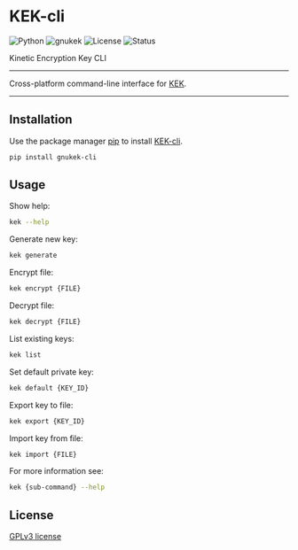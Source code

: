 # KEK-cli
![Python](https://img.shields.io/badge/Python->=3.7-orange)
![gnukek](https://img.shields.io/badge/gnukek-==1.0.0-yellow)
![License](https://img.shields.io/pypi/l/gnukek-cli)
![Status](https://img.shields.io/pypi/status/gnukek-cli)

Kinetic Encryption Key CLI

----------

Cross-platform command-line interface for [KEK](https://pypi.org/project/gnukek/).

----------

## Installation

Use the package manager [pip](https://pip.pypa.io/en/stable/) to install [KEK-cli](https://pypi.org/project/gnukek-cli/).

```bash
pip install gnukek-cli
```

## Usage

Show help:

```bash
kek --help
```

Generate new key:

```bash
kek generate
```

Encrypt file:

```bash
kek encrypt {FILE}
```

Decrypt file:

```bash
kek decrypt {FILE}
```

List existing keys:

```bash
kek list
```

Set default private key:

```bash
kek default {KEY_ID}
```

Export key to file:

```bash
kek export {KEY_ID}
```

Import key from file:

```bash
kek import {FILE}
```

For more information see:

```bash
kek {sub-command} --help
```

## License

[GPLv3 license](https://github.com/SweetBubaleXXX/KEK-cli/blob/main/LICENSE)
